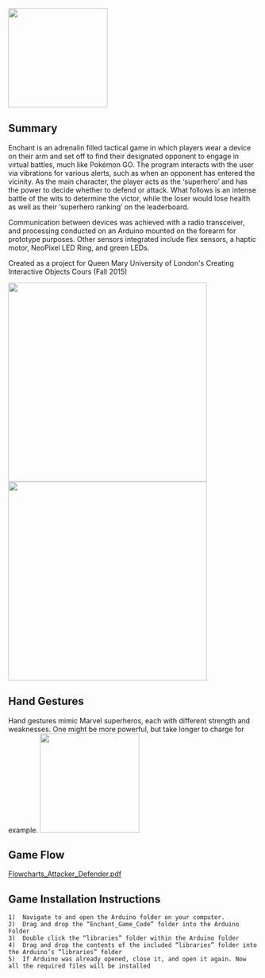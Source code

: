 <img src="https://user-images.githubusercontent.com/9166875/60480767-a664b000-9c3f-11e9-9615-9f236ee73996.jpg" height="200"/>

## Summary
Enchant is an adrenalin filled tactical game in which players wear a device on their arm and set off to find their designated opponent to engage in virtual battles, much like Pokémon GO. The program interacts with the user via vibrations for various alerts, such as when an opponent has entered the vicinity. As the main character, the player acts as the ‘superhero’ and has the power to decide whether to defend or attack. What follows is an intense battle of the wits to determine the victor, while the loser would lose health as well as their ‘superhero ranking’ on the leaderboard.

Communication between devices was achieved with a radio transceiver, and processing conducted on an Arduino mounted on the forearm for prototype purposes. Other sensors integrated include flex sensors, a haptic motor, NeoPixel LED Ring, and green LEDs.

Created as a project for Queen Mary University of London's Creating Interactive Objects Cours (Fall 2015)

<img src="https://user-images.githubusercontent.com/9166875/60480651-2cccc200-9c3f-11e9-9119-24a7ab61bc3f.png" height="400"/><img src="https://user-images.githubusercontent.com/9166875/60480659-35bd9380-9c3f-11e9-8fce-50a66559bc65.png" height="400"/>

## Hand Gestures
Hand gestures mimic Marvel superheros, each with different strength and weaknesses. One might be more powerful, but take longer to charge for example.
<img src="https://user-images.githubusercontent.com/9166875/60480626-0e66c680-9c3f-11e9-9afd-4d26264ad8f1.png" height="200"/>

## Game Flow
[Flowcharts_Attacker_Defender.pdf](https://github.com/meteorlxy/vssue/files/3348178/Flowcharts_Attacker_Defender.pdf)
## Game Installation Instructions  
	1)	Navigate to and open the Arduino folder on your computer.  
	2)	Drag and drop the “Enchant_Game_Code” folder into the Arduino Folder  
	3)	Double click the “libraries” folder within the Arduino folder  
	4)	Drag and drop the contents of the included “libraries” folder into the Arduino’s “libraries” folder  
	5)	If Arduino was already opened, close it, and open it again. Now all the required files will be installed  
